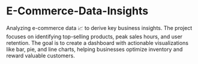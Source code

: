 # E-Commerce-Data-Insights
Analyzing e-commerce data 📈 to derive key business insights. The project focuses on identifying top-selling products, peak sales hours, and user retention. The goal is to create a dashboard with actionable visualizations like bar, pie, and line charts, helping businesses optimize inventory and reward valuable customers.
